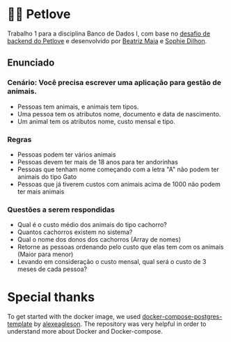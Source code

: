 # 🐕‍🦺 Petlove

Trabalho 1 para a disciplina Banco de Dados I, com base no [desafio de backend do Petlove](https://github.com/petlove/vagas/tree/master/backend-ruby) e desenvolvido por [Beatriz Maia](https://github.com/beamaia) e [Sophie Dilhon](https://github.com/AHalic).

## Enunciado 
### Cenário: Você precisa escrever uma aplicação para gestão de animais.
- Pessoas tem animais, e animais tem tipos.
- Uma pessoa tem os atributos nome, documento e data de nascimento.
- Um animal tem os atributos nome, custo mensal e tipo.

### Regras
- Pessoas podem ter vários animais
- Pessoas devem ter mais de 18 anos para ter andorinhas
- Pessoas que tenham nome começando com a letra "A" não podem ter animais do tipo Gato
- Pessoas que já tiverem custos com animais acima de 1000 não podem ter mais animais

### Questões a serem respondidas
- Qual é o custo médio dos animais do tipo cachorro?
- Quantos cachorros existem no sistema?
- Qual o nome dos donos dos cachorros (Array de nomes)
- Retorne as pessoas ordenando pelo custo que elas tem com os animais (Maior para menor)
- Levando em consideração o custo mensal, qual será o custo de 3 meses de cada pessoa?

# Special thanks

To get started with the docker image, we used [docker-compose-postgres-template](https://github.com/alexeagleson/docker-node-postgres-template) by [alexeagleson](https://github.com/alexeagleson). The repository was very helpful in order to understand more about Docker and Docker-compose. 